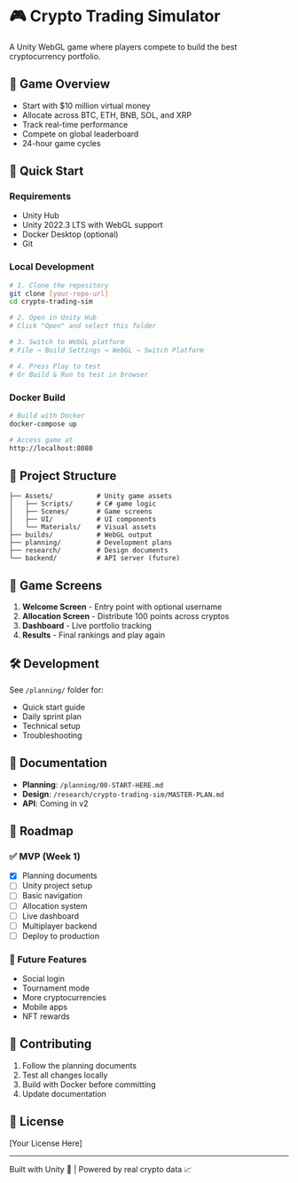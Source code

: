 # 🎮 Crypto Trading Simulator

A Unity WebGL game where players compete to build the best cryptocurrency portfolio.

## 🎯 Game Overview

- Start with $10 million virtual money
- Allocate across BTC, ETH, BNB, SOL, and XRP
- Track real-time performance
- Compete on global leaderboard
- 24-hour game cycles

## 🚀 Quick Start

### Requirements
- Unity Hub
- Unity 2022.3 LTS with WebGL support
- Docker Desktop (optional)
- Git

### Local Development
```bash
# 1. Clone the repository
git clone [your-repo-url]
cd crypto-trading-sim

# 2. Open in Unity Hub
# Click "Open" and select this folder

# 3. Switch to WebGL platform
# File → Build Settings → WebGL → Switch Platform

# 4. Press Play to test
# Or Build & Run to test in browser
```

### Docker Build
```bash
# Build with Docker
docker-compose up

# Access game at
http://localhost:8080
```

## 📁 Project Structure

```
├── Assets/           # Unity game assets
│   ├── Scripts/      # C# game logic
│   ├── Scenes/       # Game screens
│   ├── UI/           # UI components
│   └── Materials/    # Visual assets
├── builds/           # WebGL output
├── planning/         # Development plans
├── research/         # Design documents
└── backend/          # API server (future)
```

## 🎨 Game Screens

1. **Welcome Screen** - Entry point with optional username
2. **Allocation Screen** - Distribute 100 points across cryptos
3. **Dashboard** - Live portfolio tracking
4. **Results** - Final rankings and play again

## 🛠️ Development

See `/planning/` folder for:
- Quick start guide
- Daily sprint plan
- Technical setup
- Troubleshooting

## 📝 Documentation

- **Planning**: `/planning/00-START-HERE.md`
- **Design**: `/research/crypto-trading-sim/MASTER-PLAN.md`
- **API**: Coming in v2

## 🎯 Roadmap

### ✅ MVP (Week 1)
- [x] Planning documents
- [ ] Unity project setup
- [ ] Basic navigation
- [ ] Allocation system
- [ ] Live dashboard
- [ ] Multiplayer backend
- [ ] Deploy to production

### 🔮 Future Features
- Social login
- Tournament mode
- More cryptocurrencies
- Mobile apps
- NFT rewards

## 🤝 Contributing

1. Follow the planning documents
2. Test all changes locally
3. Build with Docker before committing
4. Update documentation

## 📄 License

[Your License Here]

---

Built with Unity 💙 | Powered by real crypto data 📈 